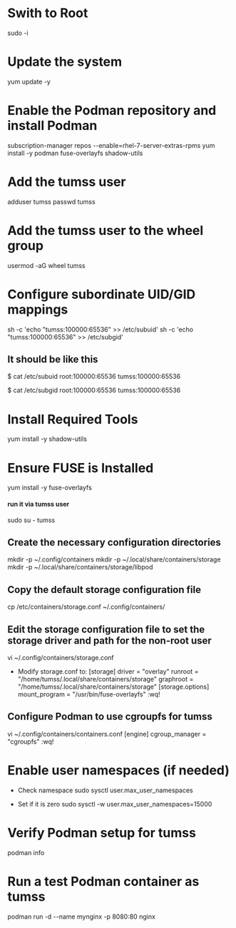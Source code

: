 # Swith to Root
sudo -i

# Update the system
yum update -y

# Enable the Podman repository and install Podman
subscription-manager repos --enable=rhel-7-server-extras-rpms
yum install -y podman fuse-overlayfs shadow-utils

# Add the tumss user
adduser tumss
passwd tumss

# Add the tumss user to the wheel group
usermod -aG wheel tumss

# Configure subordinate UID/GID mappings
sh -c 'echo "tumss:100000:65536" >> /etc/subuid'
sh -c 'echo "tumss:100000:65536" >> /etc/subgid'

## It should be like this
$ cat /etc/subuid
root:100000:65536
tumss:100000:65536

$ cat /etc/subgid
root:100000:65536
tumss:100000:65536

# Install Required Tools
yum install -y shadow-utils

# Ensure FUSE is Installed
yum install -y fuse-overlayfs

#### run it via tumss user #####
sudo su - tumss

## Create the necessary configuration directories
mkdir -p ~/.config/containers
mkdir -p ~/.local/share/containers/storage
mkdir -p ~/.local/share/containers/storage/libpod

## Copy the default storage configuration file
cp /etc/containers/storage.conf ~/.config/containers/

## Edit the storage configuration file to set the storage driver and path for the non-root user
vi ~/.config/containers/storage.conf
- Modify storage.conf to:
[storage]
driver = "overlay"
runroot = "/home/tumss/.local/share/containers/storage"
graphroot = "/home/tumss/.local/share/containers/storage"
[storage.options]
mount_program = "/usr/bin/fuse-overlayfs"
:wq!

## Configure Podman to use cgroupfs for tumss
vi ~/.config/containers/containers.conf
[engine]
cgroup_manager = "cgroupfs"
:wq!

# Enable user namespaces (if needed)
- Check namespace
sudo sysctl user.max_user_namespaces

- Set if it is zero
sudo sysctl -w user.max_user_namespaces=15000

# Verify Podman setup for tumss
podman info

# Run a test Podman container as tumss
podman run -d --name mynginx -p 8080:80 nginx
